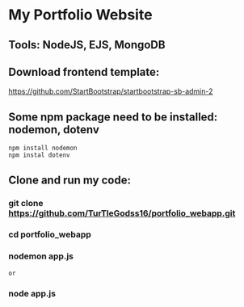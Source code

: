 # My Portfolio Website

## Tools: NodeJS, EJS, MongoDB

## Download frontend template:
https://github.com/StartBootstrap/startbootstrap-sb-admin-2

## Some npm package need to be installed: nodemon, dotenv
	npm install nodemon
	npm instal dotenv

## Clone and run my code:

### git clone https://github.com/TurTleGodss16/portfolio_webapp.git

### cd portfolio_webapp

### nodemon app.js
	or
### node app.js

